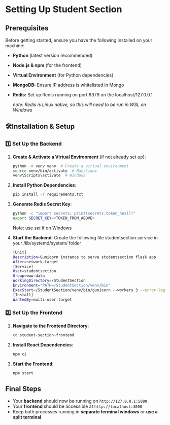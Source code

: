 # Setting Up Student Section

## Prerequisites
Before getting started, ensure you have the following installed on your machine:
- **Python** (latest version recommended)
- **Node.js & npm** (for the frontend)
- **Virtual Environment** (for Python dependencies)
- **MongoDB:** Ensure IP address is whitelisted in Mongo
- **Redis:** Set up Redis running on port 6379 on the localhost/127.0.0.1

  _note: Redis is Linux native, so this will need to be run in WSL on Windows_
## 🛠Installation & Setup
### 1️⃣ Set Up the Backend
1. **Create & Activate a Virtual Environment** (if not already set up):
   ```sh
   python -m venv venv  # Create a virtual environment
   source venv/bin/activate  # Mac/Linux
   venv\Scripts\activate  # Windows
   ```
2. **Install Python Dependencies**:
   ```sh
   pip install -r requirements.txt
   ```
3. **Generate Redis Secret Key**:
   ```sh
   python -c "import secrets; print(secrets.token_hex())"
   export SECRET_KEY=<TOKEN_FROM_ABOVE>
   ```
   Note: use _set_ if on Windows
   
5. **Start the Backend**:
  Create the following file studentsection.service in your /lib/systemd/system/ folder
   ```sh
   [Unit]
   Description=Gunicorn instance to serve studentsection flask app
   After=network.target
   [Service]
   User=studentsection
   Group=www-data
   WorkingDirectory=/StudentSection
   Environment="PATH=/StudentSection/venv/bin"
   ExecStart=/StudentSection/venv/bin/gunicorn --workers 3 --error-logfile /var/log/studentsection/gunicorn-error.log --access-logfile /var/log/studentsection/gunicorn-access.log --bind unix:studentsection.sock -m 007 wsgi:app
   [Install]
   WantedBy=multi-user.target
   ```
### 2️⃣ Set Up the Frontend
1. **Navigate to the Frontend Directory**:
   ```sh
   cd student-section-frontend
   ```
2. **Install React Dependencies**:
   ```sh
   npm ci
   ```
3. **Start the Frontend**:
   ```sh
   npm start
   ```
## Final Steps
- Your **backend** should now be running on `http://127.0.0.1:5000`
- Your **frontend** should be accessible at `http://localhost:3000`
- Keep both processes running in **separate terminal windows** or **use a split terminal**
